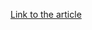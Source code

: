 [Link to the article](https://www.akamai.com/blog/security/2024/dec/what-to-do-under-a-ddos-attack)
